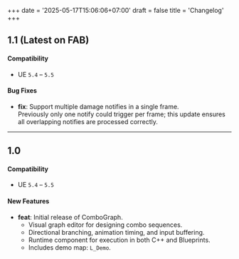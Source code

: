 +++
date = '2025-05-17T15:06:06+07:00'
draft = false
title = 'Changelog'
+++
## 1.1 (Latest on FAB)

#### Compatibility
- UE `5.4` – `5.5`

#### Bug Fixes

- **fix**: Support multiple damage notifies in a single frame.  
  Previously only one notify could trigger per frame; this update ensures all overlapping notifies are processed correctly.

---

## 1.0

#### Compatibility
- UE `5.4` – `5.5`

#### New Features

- **feat**: Initial release of ComboGraph.
  - Visual graph editor for designing combo sequences.
  - Directional branching, animation timing, and input buffering.
  - Runtime component for execution in both C++ and Blueprints.
  - Includes demo map: `L_Demo`.
